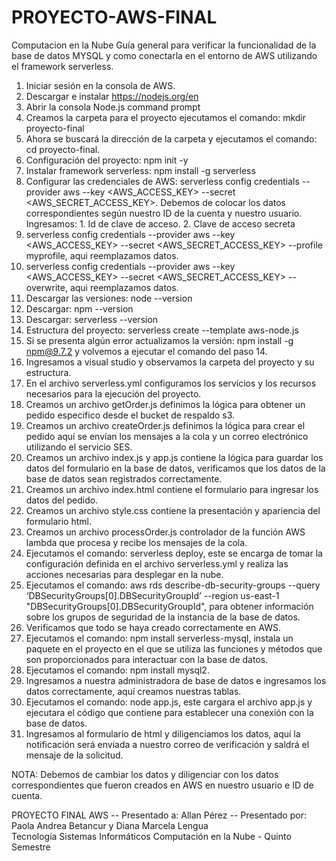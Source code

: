 # PROYECTO-AWS-FINAL
Computacion en la Nube
Guía general para verificar la funcionalidad de la base de datos MYSQL y como conectarla en el entorno de AWS utilizando el framework serverless.
1.	Iniciar sesión en la consola de AWS.
2.	Descargar e instalar https://nodejs.org/en
3.	Abrir la consola Node.js command prompt
4.	Creamos la carpeta para el proyecto ejecutamos el comando: mkdir proyecto-final
5.	Ahora se buscará la dirección de la carpeta y ejecutamos el comando: cd proyecto-final.
6.	Configuración del proyecto: npm init -y
7.	Instalar framework serverless: npm install -g serverless
8.	Configurar las credenciales de AWS: serverless config credentials --provider aws --key <AWS_ACCESS_KEY> --secret <AWS_SECRET_ACCESS_KEY>.
Debemos de colocar los datos correspondientes según nuestro ID de la cuenta y nuestro usuario.                                                                       
Ingresamos: 1. Id de clave de acceso. 2. Clave de acceso secreta                              
9.	serverless config credentials --provider aws --key <AWS_ACCESS_KEY> --secret <AWS_SECRET_ACCESS_KEY> --profile myprofile, aqui reemplazamos datos.
10.	serverless config credentials --provider aws --key <AWS_ACCESS_KEY> --secret <AWS_SECRET_ACCESS_KEY> --overwrite, aqui reemplazamos datos.
11.	Descargar las versiones: node --version 
12.	Descargar: npm --version 
13.	Descargar: serverless --version 
14.	Estructura del proyecto: serverless create --template aws-node.js
15.	Si se presenta algún error actualizamos la versión: npm install -g npm@9.7.2 y volvemos a ejecutar el comando del paso 14.
16.	Ingresamos a visual studio y observamos la carpeta del proyecto y su estructura.
17.	En el archivo serverless.yml configuramos los servicios y los recursos necesarios para la ejecución del proyecto.
18.	Creamos un archivo getOrder.js definimos la lógica para obtener un pedido especifico desde el bucket de respaldo s3.
19.	Creamos un archivo createOrder.js definimos la lógica para crear el pedido aquí se envían los mensajes a la cola y un correo electrónico utilizando el servicio SES.
20.	Creamos un archivo index.js y app.js contiene la lógica para guardar los datos del formulario en la base de datos, verificamos que los datos de la base de datos sean registrados correctamente.
21.	Creamos un archivo index.html contiene el formulario para ingresar los datos del pedido.
22.	Creamos un archivo style.css contiene la presentación y apariencia del formulario html.
23.	Creamos un archivo processOrder.js controlador de la función AWS lambda que procesa y recibe los mensajes de la cola.
24.	Ejecutamos el comando: serverless deploy, este se encarga de tomar la configuración definida en el archivo serverless.yml y realiza las acciones necesarias para desplegar en la nube.
25.	Ejecutamos el comando: aws rds describe-db-security-groups --query ‘DBSecurityGroups[0].DBSecurityGroupId’ --region us-east-1 "DBSecurityGroups[0].DBSecurityGroupId", para obtener información sobre los grupos de seguridad de la instancia de la base de datos.
26.	Verificamos que todo se haya creado correctamente en AWS.
27.	Ejecutamos el comando: npm install serverless-mysql, instala un paquete en el proyecto en el que se utiliza las funciones y métodos que son proporcionados para interactuar con la base de datos.
28.	Ejecutamos el comando: npm install mysql2.
29.	Ingresamos a nuestra administradora de base de datos e ingresamos los datos correctamente, aquí creamos nuestras tablas.
30.	Ejecutamos el comando: node app.js, este cargara el archivo app.js y ejecutara el código que contiene para establecer una conexión con la base de datos.
31.	Ingresamos al formulario de html y diligenciamos los datos, aquí la notificación será enviada a nuestro correo de verificación y saldrá el mensaje de la solicitud.
    
NOTA: Debemos de cambiar los datos y diligenciar con los datos correspondientes que fueron creados en AWS en nuestro usuario e ID de cuenta.


PROYECTO FINAL AWS --
Presentado a: Allan Pérez --
Presentado por: Paola Andrea Betancur y 
Diana Marcela Lengua          
Tecnología Sistemas Informáticos
Computación en la Nube - 
Quinto Semestre
 

